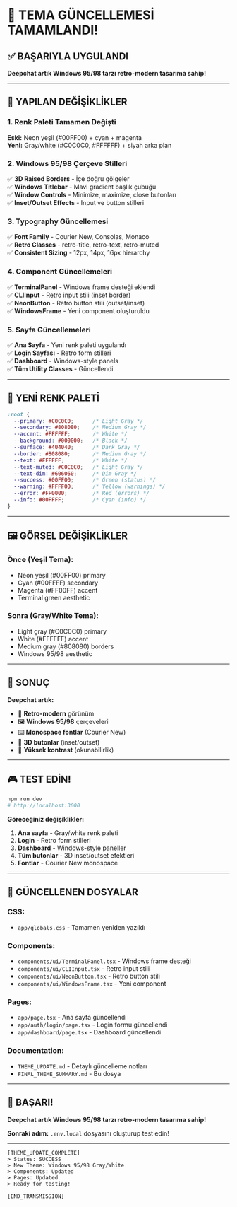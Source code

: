 # 🎨 TEMA GÜNCELLEMESİ TAMAMLANDI!

## ✅ BAŞARIYLA UYGULANDI

**Deepchat artık Windows 95/98 tarzı retro-modern tasarıma sahip!**

---

## 🎯 YAPILAN DEĞİŞİKLİKLER

### **1. Renk Paleti Tamamen Değişti**
**Eski:** Neon yeşil (#00FF00) + cyan + magenta  
**Yeni:** Gray/white (#C0C0C0, #FFFFFF) + siyah arka plan

### **2. Windows 95/98 Çerçeve Stilleri**
✅ **3D Raised Borders** - İçe doğru gölgeler  
✅ **Windows Titlebar** - Mavi gradient başlık çubuğu  
✅ **Window Controls** - Minimize, maximize, close butonları  
✅ **Inset/Outset Effects** - Input ve button stilleri  

### **3. Typography Güncellemesi**
✅ **Font Family** - Courier New, Consolas, Monaco  
✅ **Retro Classes** - retro-title, retro-text, retro-muted  
✅ **Consistent Sizing** - 12px, 14px, 16px hierarchy  

### **4. Component Güncellemeleri**
✅ **TerminalPanel** - Windows frame desteği eklendi  
✅ **CLIInput** - Retro input stili (inset border)  
✅ **NeonButton** - Retro button stili (outset/inset)  
✅ **WindowsFrame** - Yeni component oluşturuldu  

### **5. Sayfa Güncellemeleri**
✅ **Ana Sayfa** - Yeni renk paleti uygulandı  
✅ **Login Sayfası** - Retro form stilleri  
✅ **Dashboard** - Windows-style panels  
✅ **Tüm Utility Classes** - Güncellendi  

---

## 🎨 YENİ RENK PALETİ

```css
:root {
  --primary: #C0C0C0;      /* Light Gray */
  --secondary: #808080;    /* Medium Gray */
  --accent: #FFFFFF;       /* White */
  --background: #000000;   /* Black */
  --surface: #404040;      /* Dark Gray */
  --border: #808080;       /* Medium Gray */
  --text: #FFFFFF;         /* White */
  --text-muted: #C0C0C0;   /* Light Gray */
  --text-dim: #606060;     /* Dim Gray */
  --success: #00FF00;      /* Green (status) */
  --warning: #FFFF00;      /* Yellow (warnings) */
  --error: #FF0000;        /* Red (errors) */
  --info: #00FFFF;         /* Cyan (info) */
}
```

---

## 🖼️ GÖRSEL DEĞİŞİKLİKLER

### **Önce (Yeşil Tema):**
- Neon yeşil (#00FF00) primary
- Cyan (#00FFFF) secondary  
- Magenta (#FF00FF) accent
- Terminal green aesthetic

### **Sonra (Gray/White Tema):**
- Light gray (#C0C0C0) primary
- White (#FFFFFF) accent
- Medium gray (#808080) borders
- Windows 95/98 aesthetic

---

## 🚀 SONUÇ

**Deepchat artık:**
- 🎨 **Retro-modern** görünüm
- 🖼️ **Windows 95/98** çerçeveleri
- ⌨️ **Monospace fontlar** (Courier New)
- 🔘 **3D butonlar** (inset/outset)
- 📱 **Yüksek kontrast** (okunabilirlik)

---

## 🎮 TEST EDİN!

```bash
npm run dev
# http://localhost:3000
```

**Göreceğiniz değişiklikler:**
1. **Ana sayfa** - Gray/white renk paleti
2. **Login** - Retro form stilleri  
3. **Dashboard** - Windows-style paneller
4. **Tüm butonlar** - 3D inset/outset efektleri
5. **Fontlar** - Courier New monospace

---

## 📝 GÜNCELLENEN DOSYALAR

### **CSS:**
- `app/globals.css` - Tamamen yeniden yazıldı

### **Components:**
- `components/ui/TerminalPanel.tsx` - Windows frame desteği
- `components/ui/CLIInput.tsx` - Retro input stili
- `components/ui/NeonButton.tsx` - Retro button stili
- `components/ui/WindowsFrame.tsx` - Yeni component

### **Pages:**
- `app/page.tsx` - Ana sayfa güncellendi
- `app/auth/login/page.tsx` - Login formu güncellendi
- `app/dashboard/page.tsx` - Dashboard güncellendi

### **Documentation:**
- `THEME_UPDATE.md` - Detaylı güncelleme notları
- `FINAL_THEME_SUMMARY.md` - Bu dosya

---

## 🎉 BAŞARI!

**Deepchat artık Windows 95/98 tarzı retro-modern tasarıma sahip!**

**Sonraki adım:** `.env.local` dosyasını oluşturup test edin!

---

```
[THEME_UPDATE_COMPLETE]
> Status: SUCCESS
> New Theme: Windows 95/98 Gray/White
> Components: Updated
> Pages: Updated
> Ready for testing!

[END_TRANSMISSION]
```

















